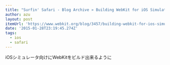 ```yaml
---
title: "Surfin' Safari - Blog Archive » Building WebKit for iOS Simulator"
author: azu
layout: post
itemUrl: 'https://www.webkit.org/blog/3457/building-webkit-for-ios-simulator/'
date: '2015-01-28T23:19:45.274Z'
tags:
  - ios
  - safari
---
```

iOSシミュレータ向けにWebKitをビルド出来るように
